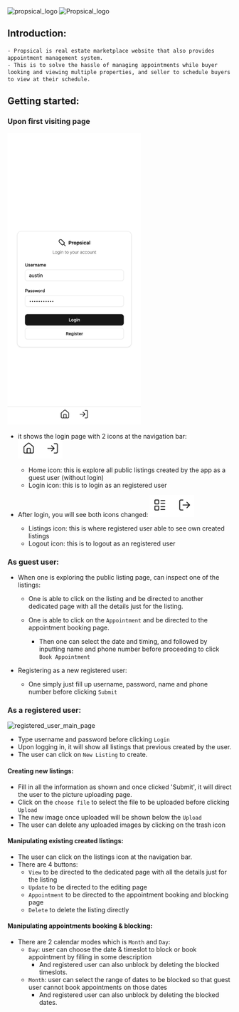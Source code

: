 <img src=".src/assets/Propsical_logo.png" alt="propsical_logo" width="100"/>
<img src=".src/assets/Propsical_logo.png" alt="Propsical_logo" width="100"/>

## Introduction:

    - Propsical is real estate marketplace website that also provides appointment management system.
    - This is to solve the hassle of managing appointments while buyer looking and viewing multiple properties, and seller to schedule buyers to view at their schedule.

## Getting started:

### Upon first visiting page

<img src="./src/assets/first_page.png" alt="first_page" width="300"/>

- it shows the login page with 2 icons at the navigation bar:
  <img src="./src/assets/before_login.png" alt="before_login" width="100"/>

  - Home icon: this is explore all public listings created by the app as a guest user (without login)
  - Login icon: this is to login as an registered user

- After login, you will see both icons changed:
  <img src="./src/assets/after_login.png" alt="after_login" width="100"/>
  - Listings icon: this is where registered user able to see own created listings
  - Logout icon: this is to logout as an registered user

### As guest user:

- When one is exploring the public listing page, can inspect one of the listings:

  - One is able to click on the listing and be directed to another dedicated page with all the details just for the listing.
  - One is able to click on the `Appointment` and be directed to the appointment booking page.

    - Then one can select the date and timing, and followed by inputting name and phone number before proceeding to click `Book Appointment`

- Registering as a new registered user:

  - One simply just fill up username, password, name and phone number before clicking `Submit`

### As a registered user:

<img src=".src/assets/registered_user_main_page.png" alt="registered_user_main_page" width="300"/>

- Type username and password before clicking `Login`
- Upon logging in, it will show all listings that previous created by the user.
- The user can click on `New Listing` to create.

#### Creating new listings:

- Fill in all the information as shown and once clicked 'Submit', it will direct the user to the picture uploading page.
- Click on the `choose file` to select the file to be uploaded before clicking `Upload`
- The new image once uploaded will be shown below the `Upload`
- The user can delete any uploaded images by clicking on the trash icon

#### Manipulating existing created listings:

- The user can click on the listings icon at the navigation bar.
- There are 4 buttons:
  - `View` to be directed to the dedicated page with all the details just for the listing
  - `Update` to be directed to the editing page
  - `Appointment` to be directed to the appointment booking and blocking page
  - `Delete` to delete the listing directly

#### Manipulating appointments booking & blocking:

- There are 2 calendar modes which is `Month` and `Day`:
  - `Day`: user can choose the date & timeslot to block or book appointment by filling in some description
    - And registered user can also unblock by deleting the blocked timeslots.
  - `Month`: user can select the range of dates to be blocked so that guest user cannot book appointments on those dates
    - And registered user can also unblock by deleting the blocked dates.
